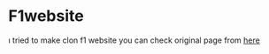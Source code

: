 # F1website
ı tried to make clon f1 website 
you can check original page from <a href="https://www.formula1.com/">here</a>
